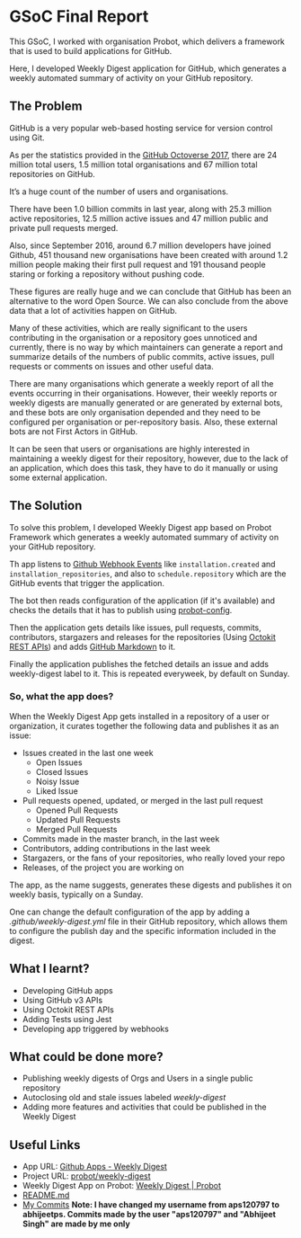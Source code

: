 # GSoC Final Report

This GSoC, I worked with organisation Probot, which delivers a framework that is used to build applications for GitHub.

Here, I developed Weekly Digest application for GitHub, which generates a weekly automated summary of activity on your GitHub repository.

## The Problem

GitHub is a very popular web-based hosting service for version control using Git. 

As per the statistics provided in the [GitHub Octoverse 2017](https://octoverse.github.com/), there are 24 million total users, 1.5 million total organisations and 67 million total repositories on GitHub.

It’s a huge count of the number of users and organisations. 

There have been 1.0 billion commits in last year, along with 25.3 million active repositories, 12.5 million active issues and 47 million public and private pull requests merged.

Also, since September 2016, around 6.7 million developers have joined Github, 451 thousand new organisations have been created with around 1.2 million people making their first pull request and 191 thousand people staring or forking a repository without pushing code.

These figures are really huge and we can conclude that GitHub has been an alternative to the word Open Source. We can also conclude from the above data that a lot of activities happen on GitHub.

Many of these activities, which are really significant to the users contributing in the organisation or a repository goes unnoticed and currently, there is no way by which maintainers can generate a report and summarize details of the numbers of public commits, active issues, pull requests or comments on issues and other useful data.

There are many organisations which generate a weekly report of all the events occurring in their organisations. However, their weekly reports or weekly digests are manually generated or are generated by external bots, and these bots are only organisation depended and they need to be configured per organisation or per-repository basis. Also, these external bots are not First Actors in GitHub.

It can be seen that users or organisations are highly interested in maintaining a weekly digest for their repository, however, due to the lack of an application, which does this task, they have to do it manually or using some external application.

## The Solution

To solve this problem, I developed Weekly Digest app based on Probot Framework which generates a weekly automated summary of activity on your GitHub repository.

Th app listens to [Github Webhook Events](https://developer.github.com/webhooks/#events) like `installation.created` and `installation_repositories`, and also to `schedule.repository` which are the GitHub events that trigger the application.

The bot then reads configuration of the application (if it's available) and checks the details that it has to publish using [probot-config](https://www.npmjs.com/package/probot-config).

Then the application gets details like issues, pull requests, commits, contributors, stargazers and releases for the repositories (Using [Octokit REST APIs](https://octokit.github.io/rest.js/)) and adds [GitHub Markdown](https://guides.github.com/features/mastering-markdown/) to it.

Finally the application publishes the fetched details an issue and adds weekly-digest label to it. This is repeated everyweek, by default on Sunday.

### So, what the app does?

When the Weekly Digest App gets installed in a repository of a user or organization, it curates together the following data and publishes it as an issue:

- Issues created in the last one week
  - Open Issues
  - Closed Issues
  - Noisy Issue
  - Liked Issue
- Pull requests opened, updated, or merged in the last pull request
  - Opened Pull Requests
  - Updated Pull Requests
  - Merged Pull Requests
- Commits made in the master branch, in the last week
- Contributors, adding contributions in the last week
- Stargazers, or the fans of your repositories, who really loved your repo
- Releases, of the project you are working on

The app, as the name suggests, generates these digests and publishes it on weekly basis, typically on a Sunday. 

One can change the default configuration of the app by adding a _.github/weekly-digest.yml_ file in their GitHub repository, which allows them to configure the publish day and the specific information included in the digest.

## What I learnt?
  - Developing GitHub apps
  - Using GitHub v3 APIs
  - Using Octokit REST APIs
  - Adding Tests using Jest
  - Developing app triggered by webhooks
 
## What could be done more?
  - Publishing weekly digests of Orgs and Users in a single public repository
  - Autoclosing old and stale issues labeled _weekly-digest_
  - Adding more features and activities that could be published in the Weekly Digest
  
## Useful Links
  - App URL: [Github Apps - Weekly Digest](https://github.com/apps/weekly-digest)
  - Project URL: [probot/weekly-digest](https://github.com/probot/weekly-digest)
  - Weekly Digest App on Probot: [Weekly Digest | Probot](https://probot.github.io/apps/weekly-digest/)
  - [README.md](https://github.com/probot/weekly-digest/blob/master/README.md)
  - [My Commits](https://github.com/probot/weekly-digest/commits/master) **Note: I have changed my username from aps120797 to abhijeetps. Commits made by the user "aps120797" and "Abhijeet Singh" are made by me only**
